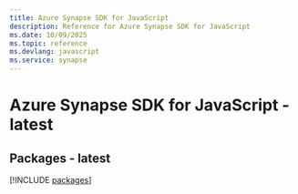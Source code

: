 ```yaml
---
title: Azure Synapse SDK for JavaScript
description: Reference for Azure Synapse SDK for JavaScript
ms.date: 10/09/2025
ms.topic: reference
ms.devlang: javascript
ms.service: synapse
---
```

# Azure Synapse SDK for JavaScript - latest
## Packages - latest
[!INCLUDE [packages](synapse-index.md)]